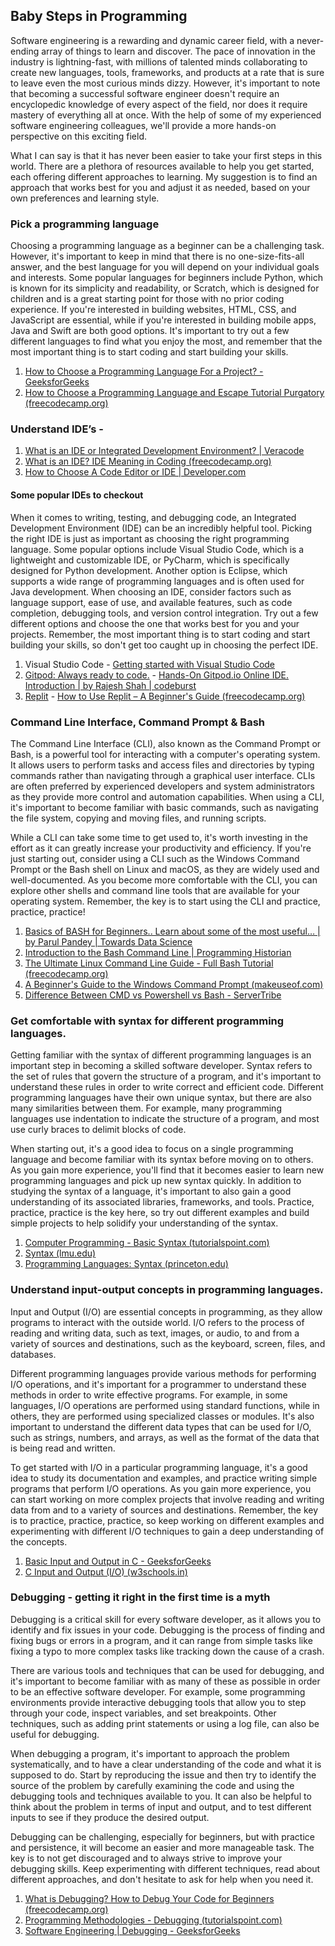 ## Baby Steps in Programming

Software engineering is a rewarding and dynamic career field, with a never-ending array of things to learn and discover. The pace of innovation in the industry is lightning-fast, with millions of talented minds collaborating to create new languages, tools, frameworks, and products at a rate that is sure to leave even the most curious minds dizzy. However, it's important to note that becoming a successful software engineer doesn't require an encyclopedic knowledge of every aspect of the field, nor does it require mastery of everything all at once. With the help of some of my experienced software engineering colleagues, we'll provide a more hands-on perspective on this exciting field.

What I can say is that it has never been easier to take your first steps in this world. There are a plethora of resources available to help you get started, each offering different approaches to learning. My suggestion is to find an approach that works best for you and adjust it as needed, based on your own preferences and learning style.

### Pick a programming language
Choosing a programming language as a beginner can be a challenging task. However, it's important to keep in mind that there is no one-size-fits-all answer, and the best language for you will depend on your individual goals and interests. Some popular languages for beginners include Python, which is known for its simplicity and readability, or Scratch, which is designed for children and is a great starting point for those with no prior coding experience. If you're interested in building websites, HTML, CSS, and JavaScript are essential, while if you're interested in building mobile apps, Java and Swift are both good options. It's important to try out a few different languages to find what you enjoy the most, and remember that the most important thing is to start coding and start building your skills.

1. [How to Choose a Programming Language For a Project? - GeeksforGeeks](https://www.geeksforgeeks.org/how-to-choose-a-programming-language-for-a-project/)
2. [How to Choose a Programming Language and Escape Tutorial Purgatory (freecodecamp.org)](https://www.freecodecamp.org/news/how-to-choose-a-programming-language-and-escape-tutorial-purgatory/)

### Understand IDE’s -

1. [What is an IDE or Integrated Development Environment? | Veracode](https://www.veracode.com/security/integrated-development-environment)
2. [What is an IDE? IDE Meaning in Coding (freecodecamp.org)](https://www.freecodecamp.org/news/what-is-an-ide-for-beginners/)
3. [How to Choose A Code Editor or IDE | Developer.com](https://www.developer.com/languages/how-to-choose-a-code-editor/)

#### Some popular IDEs to checkout
When it comes to writing, testing, and debugging code, an Integrated Development Environment (IDE) can be an incredibly helpful tool. Picking the right IDE is just as important as choosing the right programming language. Some popular options include Visual Studio Code, which is a lightweight and customizable IDE, or PyCharm, which is specifically designed for Python development. Another option is Eclipse, which supports a wide range of programming languages and is often used for Java development. When choosing an IDE, consider factors such as language support, ease of use, and available features, such as code completion, debugging tools, and version control integration. Try out a few different options and choose the one that works best for you and your projects. Remember, the most important thing is to start coding and start building your skills, so don't get too caught up in choosing the perfect IDE.

1. Visual Studio Code - [Getting started with Visual Studio Code](https://code.visualstudio.com/docs/introvideos/basics)
2. [Gitpod: Always ready to code.](https://www.gitpod.io/) - [Hands-On Gitpod.io Online IDE. Introduction | by Rajesh Shah | codeburst](https://codeburst.io/hands-on-gitpod-io-online-ide-7c86665f0117)
3. [Replit](https://docs.replit.com/tutorials/overview) - [How to Use Replit – A Beginner's Guide (freecodecamp.org)](https://www.freecodecamp.org/news/how-to-use-replit/)

### Command Line Interface, Command Prompt & Bash
The Command Line Interface (CLI), also known as the Command Prompt or Bash, is a powerful tool for interacting with a computer's operating system. It allows users to perform tasks and access files and directories by typing commands rather than navigating through a graphical user interface. CLIs are often preferred by experienced developers and system administrators as they provide more control and automation capabilities. When using a CLI, it's important to become familiar with basic commands, such as navigating the file system, copying and moving files, and running scripts.

While a CLI can take some time to get used to, it's worth investing in the effort as it can greatly increase your productivity and efficiency. If you're just starting out, consider using a CLI such as the Windows Command Prompt or the Bash shell on Linux and macOS, as they are widely used and well-documented. As you become more comfortable with the CLI, you can explore other shells and command line tools that are available for your operating system. Remember, the key is to start using the CLI and practice, practice, practice!

1. [Basics of BASH for Beginners.. Learn about some of the most useful… | by Parul Pandey | Towards Data Science](https://towardsdatascience.com/basics-of-bash-for-beginners-92e53a4c117a)
2. [Introduction to the Bash Command Line | Programming Historian](https://programminghistorian.org/en/lessons/intro-to-bash)
3. [The Ultimate Linux Command Line Guide - Full Bash Tutorial (freecodecamp.org)](https://www.freecodecamp.org/news/linux-command-line-bash-tutorial/)
4. [A Beginner's Guide to the Windows Command Prompt (makeuseof.com)](https://www.makeuseof.com/tag/a-beginners-guide-to-the-windows-command-line/)
5. [Difference Between CMD vs Powershell vs Bash - ServerTribe](https://www.servertribe.com/difference-between-cmd-vs-powershell-vs-bash/)

### Get comfortable with syntax for different programming languages.
Getting familiar with the syntax of different programming languages is an important step in becoming a skilled software developer. Syntax refers to the set of rules that govern the structure of a program, and it's important to understand these rules in order to write correct and efficient code. Different programming languages have their own unique syntax, but there are also many similarities between them. For example, many programming languages use indentation to indicate the structure of a program, and most use curly braces to delimit blocks of code.

When starting out, it's a good idea to focus on a single programming language and become familiar with its syntax before moving on to others. As you gain more experience, you'll find that it becomes easier to learn new programming languages and pick up new syntax quickly. In addition to studying the syntax of a language, it's important to also gain a good understanding of its associated libraries, frameworks, and tools. Practice, practice, practice is the key here, so try out different examples and build simple projects to help solidify your understanding of the syntax.

1. [Computer Programming - Basic Syntax (tutorialspoint.com)](https://www.tutorialspoint.com/computer_programming/computer_programming_syntax.htm)
2. [Syntax (lmu.edu)](https://cs.lmu.edu/~ray/notes/syntax/)
3. [Programming Languages: Syntax (princeton.edu)](https://www.cs.princeton.edu/courses/archive/spr96/cs441/notes/l1.html)

### Understand input-output concepts in programming languages.
Input and Output (I/O) are essential concepts in programming, as they allow programs to interact with the outside world. I/O refers to the process of reading and writing data, such as text, images, or audio, to and from a variety of sources and destinations, such as the keyboard, screen, files, and databases.

Different programming languages provide various methods for performing I/O operations, and it's important for a programmer to understand these methods in order to write effective programs. For example, in some languages, I/O operations are performed using standard functions, while in others, they are performed using specialized classes or modules. It's also important to understand the different data types that can be used for I/O, such as strings, numbers, and arrays, as well as the format of the data that is being read and written.

To get started with I/O in a particular programming language, it's a good idea to study its documentation and examples, and practice writing simple programs that perform I/O operations. As you gain more experience, you can start working on more complex projects that involve reading and writing data from and to a variety of sources and destinations. Remember, the key is to practice, practice, practice, so keep working on different examples and experimenting with different I/O techniques to gain a deep understanding of the concepts.

1. [Basic Input and Output in C - GeeksforGeeks](https://www.geeksforgeeks.org/basic-input-and-output-in-c/)
2. [C Input and Output (I/O) (w3schools.in)](https://www.w3schools.in/c-programming/input-output)

### Debugging - getting it right in the first time is a myth
Debugging is a critical skill for every software developer, as it allows you to identify and fix issues in your code. Debugging is the process of finding and fixing bugs or errors in a program, and it can range from simple tasks like fixing a typo to more complex tasks like tracking down the cause of a crash.

There are various tools and techniques that can be used for debugging, and it's important to become familiar with as many of these as possible in order to be an effective software developer. For example, some programming environments provide interactive debugging tools that allow you to step through your code, inspect variables, and set breakpoints. Other techniques, such as adding print statements or using a log file, can also be useful for debugging.

When debugging a program, it's important to approach the problem systematically, and to have a clear understanding of the code and what it is supposed to do. Start by reproducing the issue and then try to identify the source of the problem by carefully examining the code and using the debugging tools and techniques available to you. It can also be helpful to think about the problem in terms of input and output, and to test different inputs to see if they produce the desired output.

Debugging can be challenging, especially for beginners, but with practice and persistence, it will become an easier and more manageable task. The key is to not get discouraged and to always strive to improve your debugging skills. Keep experimenting with different techniques, read about different approaches, and don't hesitate to ask for help when you need it.

1. [What is Debugging? How to Debug Your Code for Beginners (freecodecamp.org)](https://www.freecodecamp.org/news/what-is-debugging-how-to-debug-code/)
2. [Programming Methodologies - Debugging (tutorialspoint.com)](https://www.tutorialspoint.com/programming_methodologies/programming_methodologies_debugging.htm)
3. [Software Engineering | Debugging - GeeksforGeeks](https://www.geeksforgeeks.org/software-engineering-debugging/)

